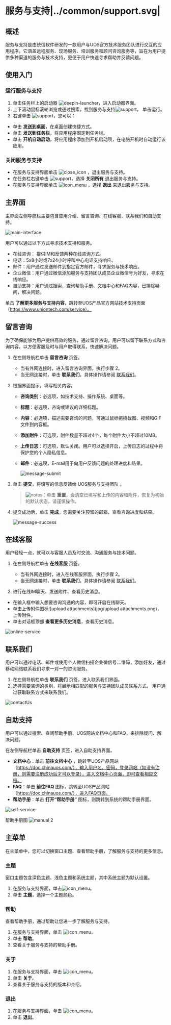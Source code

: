 # 服务与支持|../common/support.svg|

## 概述

服务与支持是由统信软件研发的一款用户与UOS官方技术服务团队进行交互的应用程序，它涵盖远程服务、现场服务、培训服务和顾问咨询服务等，旨在为用户提供多种渠道的服务与技术支持，更便于用户快速寻求帮助并反馈问题。

## 使用入门

### 运行服务与支持

1. 单击任务栏上的启动器 ![deepin-launcher](icon/deepin-launcher.svg)，进入启动器界面。
2. 上下滚动鼠标滚轮浏览或通过搜索，找到服务与支持![support](jpg/support.png)， 单击运行。
3. 右键单击 ![support](jpg/support.png)，您可以：

 - 单击 **发送到桌面**，在桌面创建快捷方式。
 - 单击 **发送到任务栏**，将应用程序固定到任务栏。
 - 单击 **开机自动启动**，将应用程序添加到开机启动项，在电脑开机时自动运行该应用。

### 关闭服务与支持

- 在服务与支持界面单击  ![close_icon](icon/close.svg) ，退出服务与支持。
- 在任务栏右键单击 ![support](jpg/support.png)，选择 **关闭所有** 退出服务与支持。
- 在服务与支持界面单击 ![icon_menu](icon/icon_menu.svg) ，选择 **退出** 来退出服务与支持。

## 主界面

主界面左侧导航栏主要包含应用介绍、留言咨询、在线客服、联系我们和自助支持。

![main-interface](jpg/introduce-service.png)


用户可以通过以下方式寻求技术支持和服务。
- 在线咨询： 提供IM和反馈两种在线咨询方式。
- 电话：5x8小时或7x24小时呼叫中心电话支持响应。
- 邮件：用户通过发送邮件到指定官方邮件，寻求服务与技术响应。
- 企业微信：用户通过微信添加服务与支持团队成员企业微信号为好友，寻求在线响应。
- 自助支持：用户通过搜索、查询帮助手册、文档中心和FAQ内容，已排除疑问，解决问题。


单击 **了解更多服务与支持内容**，跳转至UOS产品官方网站技术支持页面（https://www.uniontech.com/service）。


## 留言咨询

为了确保能够为用户提供高效的服务，通过留言咨询，用户可以留下联系方式和咨询内容，以方便客服及时与用户取得联系，快速解决问题。

1. 在左侧导航栏单击 **留言咨询** 页签。

   - 当有外网连接时，进入留言咨询界面，执行步骤 2。
   - 当无网连接时，单击 **联系我们**，具体操作请参阅 [联系我们](#联系我们)。

2. 根据界面提示，填写相关内容。

   - **咨询类别**：必选项，如技术支持、操作系统、桌面等。

   - **标题**：必选项，咨询或建议的详细标题。

   - **内容**：必选项，描述需要咨询的问题，可通过鼠标拖拽截图、视频和GIF文件到内容框。

   - **添加附件**：可选项，附件数量不超过4个，每个附件大小不超过10MB。

   - **上传日志**：可选项，默认关闭。用户可以选择开启，上传日志的过程中将保护您的个人隐私信息。

   - **邮件**：必选项，E-mail用于向用户反馈问题的处理进度和结果。

     ![message-submit](jpg/message-submit.png)

3. 单击 **提交**，将填写的信息反馈给 UOS服务与支持团队 。

   > ![notes](icon/notes.svg)：单击 **重置**，会清空已填写和上传的内容和附件，恢复为初始的默认状态，请谨慎操作。

4. 提交成功后，单击 **完成**。您需要关注预留的邮箱，查看咨询进度和结果。

   ![message-success](jpg/message-success.png)

## 在线客服

用户轻轻一点，就可以与客服人员及时交流、沟通服务与技术问题。

1. 在左侧导航栏单击 **在线客服** 页签。

   - 当有外网连接时，进入在线客服界面，执行步骤 2。
   - 当无网连接时，单击 **联系我们**，具体操作请参阅  [联系我们](#联系我们)。

2.  进行在线IM聊天、发送附件、查看历史消息。

   - 在输入框中输入想要咨询沟通的内容，即可开启在线聊天。
   - 单击上传附件图标![upload attachments](jpg/upload attachments.png)，上传附件。
   - 单击对话框顶部 **查看更多历史消息**，查看历史消息。

![online-service](jpg/online-service.png)

## 联系我们

用户可以通过电话、邮件或使用个人微信扫描企业微信号二维码，添加好友，通过移动网络联系我们寻求一对一的咨询服务。

1. 在左侧导航栏单击 **联系我们** 页签，进入联系我们界面。
2.  选择需要咨询的类别，将展示相匹配的服务与支持团队成员联系方式， 用户通过获取联系方式来联系我们。

![contactUs](jpg/contactUs.png)




## 自助支持

用户可以通过搜索、查阅帮助手册、UOS网站文档中心和FAQ，来排除疑问、解决问题。

在左侧导航栏单击 **自助支持** 页签，进入自助支持界面。

- **文档中心**：单击 **前往文档中心** ，跳转至UOS产品网站（https://doc.chinauos.com/），输入用户名、密码，登录网站（如没有注册，则需要注册成功后才可以登录），进入文档中心页面，即可查看相应文档。
- **FAQ**：单击 **前往FAQ** 图标，跳转至UOS产品网站（https://doc.chinauos.com/），进入FAQ页面。 
- **帮助手册**：单击 **打开“帮助手册”** 图标，则跳转到系统的帮助手册界面。


![self-service](jpg/self-support-service.png)


帮助手册图
![manual 2](jpg/manual-01.png)



## 主菜单 

在主菜单中，您可以切换窗口主题、查看帮助手册，了解服务与支持的更多信息。

### 主题

窗口主题包含深色主题、浅色主题和系统主题，其中系统主题为默认设置。

1.  在服务与支持界面，单击![icon_menu](icon/icon_menu.svg)。
2.  单击 **主题**，选择一个主题颜色。

### 帮助

查看帮助手册，通过帮助让您进一步了解服务与支持。

1.  在服务与支持界面，单击 ![icon_menu](icon/icon_menu.svg)。
2.  单击 **帮助**。
3.  查看关于服务与支持的帮助手册。


### 关于

1.  在服务与支持界面，单击 ![icon_menu](icon/icon_menu.svg)。
2.  单击 **关于**。
3.  查看关于服务与支持的版本和介绍。

### 退出

1. 在服务与支持界面，单击 ![icon_menu](icon/icon_menu.svg)。
2. 单击 **退出**。

